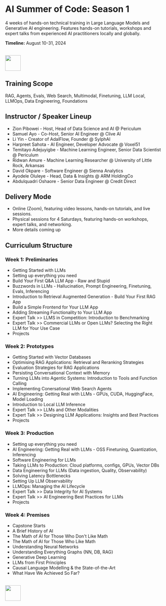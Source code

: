 # AI Summer of Code: Season 1

4 weeks of hands-on technical training in Large Language Models and Generative AI engineering. Features hands-on tutorials, workshops and expert talks from experienced AI practitioners locally and globally.

**Timeline:** August 10-31, 2024

<p align="left">
  <br>
  <a href="https://forms.gle/VqdbeddLvvebuSNq6" target="_blank" rel="noopener noreferrer"><img src="https://github.com/zion-king/ai-summer-of-code/blob/main/images/aisoc-signup.png?raw=true" height="50"/></a>
</p>

## Training Scope
RAG, Agents, Evals, Web Search, Multimodal, Finetuning, LLM Local, LLMOps, Data Engineering, Foundations

## Instructor / Speaker Lineup
- Zion Pibowei - Host, Head of Data Science and AI @ Periculum
- Samuel Ayo - Co-Host, Senior AI Engineer @ Clive AI
- Li Yin - Creator of AdalFlow, Founder @ SylphAI
- Harpreet Sahota - AI Engineer, Developer Advocate @ Voxel51
- Temitayo Adejuyigbe - Machine Learning Engineer, Senior Data Scientist @ Periculum
- Ridwan Amure - Machine Learning Researcher @ University of Little Rock, Arkansas
- David Okpare - Software Engineer @ Sienna Analytics
- Ayodele Oluleye - Head, Data & Insights @ ARM HoldingCo
- Abdulquadri Oshaore - Senior Data Engineer @ Credit Direct

## Delivery Mode
- Online (Zoom), featuring video lessons, hands-on tutorials, and live sessions.
- Physical sessions for 4 Saturdays, featuring hands-on workshops, expert talks, and networking.
- More details coming up

## Curriculum Structure

### Week 1: Preliminaries
- Getting Started with LLMs
- Setting up everything you need
- Build Your First Q&A LLM App - Raw and Stupid
- Buzzwords in LLMs - Hallucination, Prompt Engineering, Finetuning, Evals, Inferencing
- Introduction to Retrieval Augmented Generation - Build Your First RAG App
- Build a Simple Frontend for Your LLM App
- Adding Streaming Functionality to Your LLM App
- Expert Talk >> LLMS in Competition: Introduction to Benchmarking
- Expert Talk >> Commercial LLMs or Open LLMs? Selecting the Right LLM for Your Use Case
- Projects
### Week 2: Prototypes
- Getting Started with Vector Databases
- Optimising RAG Applications: Retrieval and Reranking Strategies
- Evaluation Strategies for RAG Applications
- Persisting Conversational Context with Memory
- Turning LLMs into Agentic Systems: Introduction to Tools and Function Calling
- Implementing Conersational Web Search Agents
- AI Engineering: Getting Real with LLMs - GPUs, CUDA, HuggingFace, Model Loading
- Introduction to Local LLM Inference
- Expert Talk >> LLMs and Other Modalities
- Expert Talk >> Designing LLM Applications: Insights and Best Practices
- Projects
### Week 3: Production
- Setting up everything you need
- AI Engineering: Getting Real with LLMs - OSS Finetuning, Quantization, Inferencing
- Software Engineering for LLMs
- Taking LLMs to Production: Cloud platforms, configs, GPUs, Vector DBs
- Data Engineering for LLMs (Data ingestion, Quality, Observability)
- Solving Latency Bottlenecks
- Setting Up LLM Observability
- LLMOps: Managing the AI Lifecycle
- Expert Talk >> Data Integrity for AI Systems
- Expert Talk >> AI Engineering Best Practices for LLMs
- Projects
### Week 4: Premises
- Capstone Starts
- A Brief History of AI
- The Math of AI for Those Who Don't Like Math
- The Math of AI for Those Who Like Math
- Understanding Neural Networks
- Understanding Everything Graphs {NN, DB, RAG}
- Generative Deep Learning
- LLMs from First Principles
- Causal Language Modelling & the State-of-the-Art
- What Have We Achieved So Far?

<p align="left">
  <br>
  <a target="_blank" href="https://forms.gle/VqdbeddLvvebuSNq6" rel="noopener noreferrer"><img src="https://github.com/zion-king/ai-summer-of-code/blob/main/images/aisoc-signup.png?raw=true" height="50"/></a>
</p>
